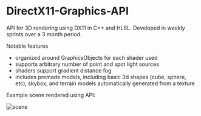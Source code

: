 # DirectX11-Graphics-API

API for 3D rendering using DX11 in C++ and HLSL. Developed in weekly sprints over a 3 month period.

Notable features
- organized around GraphicsObjects for each shader used
- supports arbitrary number of point and spot light sources
- shaders support gradient distance fog
- includes premade models, including basic 3d shapes (cube, sphere, etc), skybox, and terrain models automatically generated from a texture

Example scene rendered using API:

![scene](https://user-images.githubusercontent.com/8291642/161453867-13158a9b-afdd-4bef-ac9b-b8b7f88e719c.png)
